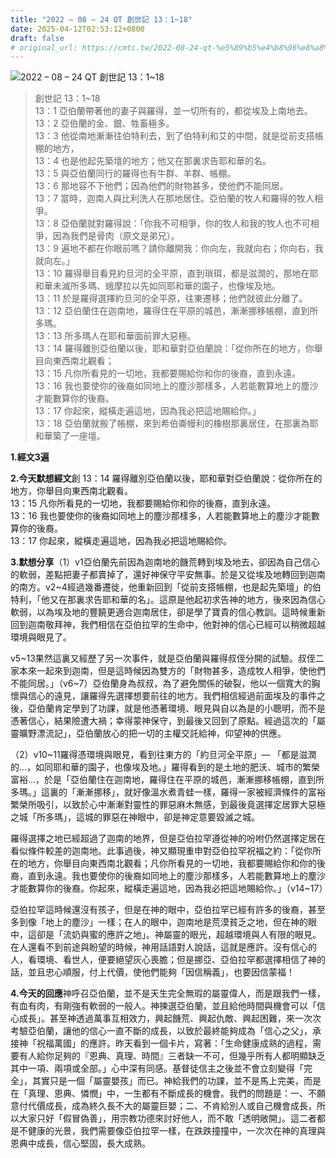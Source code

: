 ```yaml
---
title: "2022 – 08 – 24 QT 創世記 13：1~18"
date: 2025-04-12T02:53:12+0800
draft: false
# original_url: https://cmtc.tw/2022-08-24-qt-%e5%89%b5%e4%b8%96%e8%a8%98-13%ef%bc%9a118
---
```


![2022 – 08 – 24 QT 創世記 13：1~18](/images/qt.jpg  "2022 – 08 – 24 QT 創世記 13：1~18")

> 創世記 13：1~18  
> 13：1 亞伯蘭帶著他的妻子與羅得，並一切所有的，都從埃及上南地去。  
> 13：2 亞伯蘭的金、銀、牲畜極多。  
> 13：3 他從南地漸漸往伯特利去，到了伯特利和艾的中間，就是從前支搭帳棚的地方，  
> 13：4 也是他起先築壇的地方；他又在那裏求告耶和華的名。  
> 13：5 與亞伯蘭同行的羅得也有牛群、羊群、帳棚。  
> 13：6 那地容不下他們；因為他們的財物甚多，使他們不能同居。  
> 13：7 當時，迦南人與比利洗人在那地居住。亞伯蘭的牧人和羅得的牧人相爭。  
> 13：8 亞伯蘭就對羅得說：「你我不可相爭，你的牧人和我的牧人也不可相爭，因為我們是骨肉（原文是弟兄）。  
> 13：9 遍地不都在你眼前嗎？請你離開我：你向左，我就向右；你向右，我就向左。」  
> 13：10 羅得舉目看見約旦河的全平原，直到瑣珥，都是滋潤的，那地在耶和華未滅所多瑪、蛾摩拉以先如同耶和華的園子，也像埃及地。  
> 13：11 於是羅得選擇約旦河的全平原，往東遷移；他們就彼此分離了。  
> 13：12 亞伯蘭住在迦南地，羅得住在平原的城邑，漸漸挪移帳棚，直到所多瑪。  
> 13：13 所多瑪人在耶和華面前罪大惡極。  
> 13：14 羅得離別亞伯蘭以後，耶和華對亞伯蘭說：「從你所在的地方，你舉目向東西南北觀看；  
> 13：15 凡你所看見的一切地，我都要賜給你和你的後裔，直到永遠。  
> 13：16 我也要使你的後裔如同地上的塵沙那樣多，人若能數算地上的塵沙才能數算你的後裔。  
> 13：17 你起來，縱橫走遍這地，因為我必把這地賜給你。」  
> 13：18 亞伯蘭就搬了帳棚，來到希伯崙幔利的橡樹那裏居住，在那裏為耶和華築了一座壇。

**1.經文3遍**

**2.今天默想經文**創 13：14 羅得離別亞伯蘭以後，耶和華對亞伯蘭說：從你所在的地方，你舉目向東西南北觀看。  
13：15 凡你所看見的一切地，我都要賜給你和你的後裔，直到永遠。  
13：16 我也要使你的後裔如同地上的塵沙那樣多，人若能數算地上的塵沙才能數算你的後裔。  
13：17 你起來，縱橫走遍這地，因為我必把這地賜給你。

**3.默想分享**（1）v1亞伯蘭先前因為迦南地的饑荒轉到埃及地去，卻因為自己信心的軟弱，差點把妻子都賣掉了，還好神保守平安無事。於是又從埃及地轉回到迦南的南方。v2~4經過幾番遷徙，他重新回到「從前支搭帳棚，也是起先築壇」的伯特利，「他又在那裏求告耶和華的名」。這原是他起初求告神的地方，後來因為信心軟弱，以為埃及地的豐饒更適合迦南居住，卻是學了寶貴的信心教訓。這時候重新回到迦南敬拜神，我們相信在亞伯拉罕的生命中，他對神的信心已經可以稍微超越環境與眼見了。

v5~13果然這裏又經歷了另一次事件，就是亞伯蘭與羅得叔侄分開的試驗。叔侄二家本來一起來到迦南，但是這時候因為雙方的「財物甚多，造成牧人相爭，使他們不能同居。」（v6~7）亞伯蘭身為叔叔，為了避免關係的破裂，他以一個寬大的胸懷與信心的遠見，讓羅得先選擇想要前往的地方。我們相信經過前面埃及的事件之後，亞伯蘭肯定學到了功課，就是他憑著環境、眼見與自以為是的小聰明，而不是憑著信心，結果險遭大禍；幸得蒙神保守，到最後又回到了原點。經過這次的「屬靈曠野漂流記」，亞伯蘭放心的把一切的主權交託給神，仰望神的供應。

（2）v10~11羅得憑環境與眼見，看到往東方的「約旦河全平原」— 「都是滋潤的…，如同耶和華的園子，也像埃及地。」羅得看到的是土地的肥沃、城市的繁榮富裕…，於是「亞伯蘭住在迦南地，羅得住在平原的城邑，漸漸挪移帳棚，直到所多瑪。」這裏的「漸漸挪移」，就好像溫水煮青蛙一樣，羅得一家被經濟條件的富裕繁榮所吸引，以致於心中漸漸對靈性的罪惡麻木無感，到最後竟選擇定居罪大惡極之城「所多瑪」，這城的罪惡在神眼中，卻是神定意要毀滅之城。

羅得選擇之地已經超過了迦南的地界，但是亞伯拉罕遵從神的吩咐仍然選擇定居在看似條件較差的迦南地。此事過後，神又顯現重申對亞伯拉罕祝福之約：「從你所在的地方，你舉目向東西南北觀看；凡你所看見的一切地，我都要賜給你和你的後裔，直到永遠。我也要使你的後裔如同地上的塵沙那樣多，人若能數算地上的塵沙才能數算你的後裔。你起來，縱橫走遍這地，因為我必把這地賜給你。」（v14~17）

亞伯拉罕這時候還沒有孩子，但是在神的眼中，亞伯拉罕已經有許多的後裔，甚至多到像「地上的塵沙」一樣；在人的眼中，迦南地是荒漠貧乏之地，但在神的眼中，這卻是「流奶與蜜的應許之地」。神屬靈的眼光，超越環境與人有限的眼見。在人還看不到前途與盼望的時候，神用話語對人說話，這就是應許。沒有信心的人，看環境、看世人，便要絕望灰心喪膽；但是挪亞、亞伯拉罕都選擇相信了神的話，並且忠心順服，付上代價，使他們能夠「因信稱義」，也要因信蒙福！

**4.今天的回應**神呼召亞伯蘭，並不是天生完全無瑕的屬靈偉人，而是跟我們一樣，有血有肉，有剛強有軟弱的一般人。神揀選亞伯蘭，並且給他時間與機會可以「信心成長」。甚至神透過萬事互相效力，興起饑荒、興起仇敵、興起困難，來一次次考驗亞伯蘭，讓他的信心一直不斷的成長，以致於最終能夠成為「信心之父」，承接神「祝福萬國」的應許。昨天看到一個卡片，寫著：「生命健康成熟的過程，需要有人給你足夠的『恩典、真理、時間』三者缺一不可，但幾乎所有人都明顯缺乏其中一項、兩項或全部。」心中深有同感。基督徒信主之後並不會立刻變得「完全」，其實只是一個「屬靈嬰孩」而已。神給我們的功課，並不是馬上完美，而是在「真理、恩典、憐憫」中，一生都有不斷成長的機會。我們的問題是：一、不願意付代價成長，成為終久長不大的屬靈巨嬰；二、不肯給別人或自己機會成長，所以大家只好「假冒偽善」，用宗教功德來討好他人，而不敢「透明敞開」。這二者都是不健康的光景，我們需要像亞伯拉罕一樣，在跌跌撞撞中，一次次在神的真理與恩典中成長，信心堅固，長大成熟。